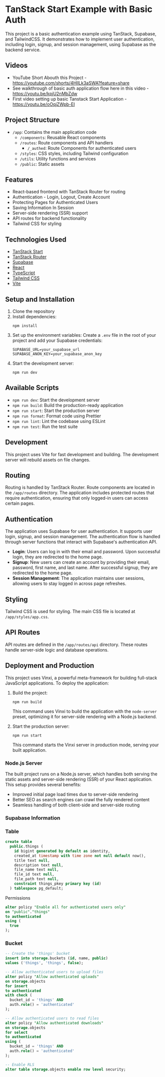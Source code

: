 # TanStack Start Example with Basic Auth

This project is a basic authentication example using TanStack, Supabase, and TailwindCSS. It
demonstrates how to implement user authentication, including login, signup, and session management,
using Supabase as the backend service.

## Videos

- YouTube Short Abouth this Project - https://youtube.com/shorts/4HllLk3aSWA?feature=share
- See walkthrough of basic auth application flow here in this video - https://youtu.be/kpjU2nMbZdw
- First video setting up basic Tanstack Start Application - https://youtu.be/oOqjZWpb-EI

## Project Structure

- `/app`: Contains the main application code
  - `/components`: Reusable React components
  - `/routes`: Route components and API handlers
    - `/_authed`: Route Components for authenticated users
  - `/styles`: CSS styles, including Tailwind configuration
  - `/utils`: Utility functions and services
  - `/public`: Static assets

## Features

- React-based frontend with TanStack Router for routing
- Authentication - Login, Logout, Create Account
- Protecting Pages for Authenticated Users
- Saving Information In Session
- Server-side rendering (SSR) support
- API routes for backend functionality
- Tailwind CSS for styling

## Technologies Used

- [TanStack Start](https://tanstack.com/start)
- [TanStack Router](https://tanstack.com/router)
- [Supabase](https://supabase.io/)
- [React](https://reactjs.org/)
- [TypeScript](https://www.typescriptlang.org/)
- [Tailwind CSS](https://tailwindcss.com/)
- [Vite](https://vitejs.dev/)

## Setup and Installation

1. Clone the repository
2. Install dependencies:
   ```
   npm install
   ```
3. Set up the environment variables: Create a `.env` file in the root of your project and add your
   Supabase credentials:
   ```
   SUPABASE_URL=your_supabase_url
   SUPABASE_ANON_KEY=your_supabase_anon_key
   ```
4. Start the development server:
   ```
   npm run dev
   ```

## Available Scripts

- `npm run dev`: Start the development server
- `npm run build`: Build the production-ready application
- `npm run start`: Start the production server
- `npm run format`: Format code using Prettier
- `npm run lint`: Lint the codebase using ESLint
- `npm run test`: Run the test suite

## Development

This project uses Vite for fast development and building. The development server will rebuild assets
on file changes.

## Routing

Routing is handled by TanStack Router. Route components are located in the `/app/routes` directory.
The application includes protected routes that require authentication, ensuring that only logged-in
users can access certain pages.

## Authentication

The application uses Supabase for user authentication. It supports user login, signup, and session
management. The authentication flow is handled through server functions that interact with
Supabase's authentication API.

- **Login**: Users can log in with their email and password. Upon successful login, they are
  redirected to the home page.
- **Signup**: New users can create an account by providing their email, password, first name, and
  last name. After successful signup, they are redirected to the home page.
- **Session Management**: The application maintains user sessions, allowing users to stay logged in
  across page refreshes.

## Styling

Tailwind CSS is used for styling. The main CSS file is located at `/app/styles/app.css`.

## API Routes

API routes are defined in the `/app/routes/api` directory. These routes handle server-side logic and
database operations.

## Deployment and Production

This project uses Vinxi, a powerful meta-framework for building full-stack JavaScript applications.
To deploy the application:

1. Build the project:

   ```
   npm run build
   ```

   This command uses Vinxi to build the application with the `node-server` preset, optimizing it for
   server-side rendering with a Node.js backend.

2. Start the production server:
   ```
   npm run start
   ```
   This command starts the Vinxi server in production mode, serving your built application.

### Node.js Server

The built project runs on a Node.js server, which handles both serving the static assets and
server-side rendering (SSR) of your React application. This setup provides several benefits:

- Improved initial page load times due to server-side rendering
- Better SEO as search engines can crawl the fully rendered content
- Seamless handling of both client-side and server-side routing

### Supabase Information

### Table

```sql
create table
  public.things (
    id bigint generated by default as identity,
    created_at timestamp with time zone not null default now(),
    title text null,
    description text null,
    file_name text null,
    file_id text null,
    file_path text null,
    constraint things_pkey primary key (id)
  ) tablespace pg_default;
```

Permissions

```sql
alter policy "Enable all for authenticated users only"
on "public"."things"
to authenticated
using (
  true
);
```

### Bucket

```sql
-- Create the 'things' bucket
insert into storage.buckets (id, name, public)
values ('things', 'things', false);

-- Allow authenticated users to upload files
alter policy "Allow authenticated uploads"
on storage.objects
for insert
to authenticated
with check (
  bucket_id = 'things' AND
  auth.role() = 'authenticated'
);

-- Allow authenticated users to read files
alter policy "Allow authenticated downloads"
on storage.objects
for select
to authenticated
using (
  bucket_id = 'things' AND
  auth.role() = 'authenticated'
);

-- Enable RLS
alter table storage.objects enable row level security;
```
